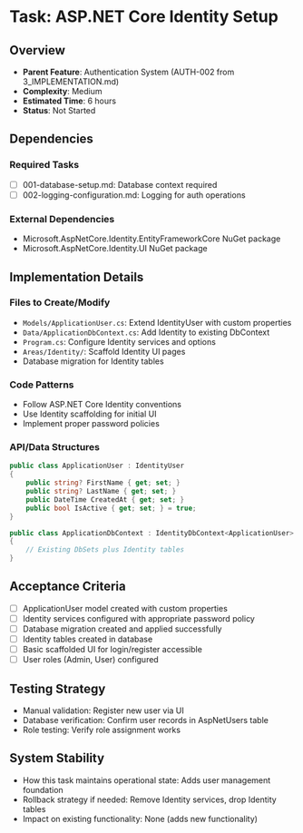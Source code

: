 # Task: ASP.NET Core Identity Setup

## Overview
- **Parent Feature**: Authentication System (AUTH-002 from 3_IMPLEMENTATION.md)
- **Complexity**: Medium
- **Estimated Time**: 6 hours
- **Status**: Not Started

## Dependencies
### Required Tasks
- [ ] 001-database-setup.md: Database context required
- [ ] 002-logging-configuration.md: Logging for auth operations

### External Dependencies
- Microsoft.AspNetCore.Identity.EntityFrameworkCore NuGet package
- Microsoft.AspNetCore.Identity.UI NuGet package

## Implementation Details
### Files to Create/Modify
- `Models/ApplicationUser.cs`: Extend IdentityUser with custom properties
- `Data/ApplicationDbContext.cs`: Add Identity to existing DbContext
- `Program.cs`: Configure Identity services and options
- `Areas/Identity/`: Scaffold Identity UI pages
- Database migration for Identity tables

### Code Patterns
- Follow ASP.NET Core Identity conventions
- Use Identity scaffolding for initial UI
- Implement proper password policies

### API/Data Structures
```csharp
public class ApplicationUser : IdentityUser
{
    public string? FirstName { get; set; }
    public string? LastName { get; set; }
    public DateTime CreatedAt { get; set; }
    public bool IsActive { get; set; } = true;
}

public class ApplicationDbContext : IdentityDbContext<ApplicationUser>
{
    // Existing DbSets plus Identity tables
}
```

## Acceptance Criteria
- [ ] ApplicationUser model created with custom properties
- [ ] Identity services configured with appropriate password policy
- [ ] Database migration created and applied successfully
- [ ] Identity tables created in database
- [ ] Basic scaffolded UI for login/register accessible
- [ ] User roles (Admin, User) configured

## Testing Strategy
- Manual validation: Register new user via UI
- Database verification: Confirm user records in AspNetUsers table
- Role testing: Verify role assignment works

## System Stability
- How this task maintains operational state: Adds user management foundation
- Rollback strategy if needed: Remove Identity services, drop Identity tables
- Impact on existing functionality: None (adds new functionality)
